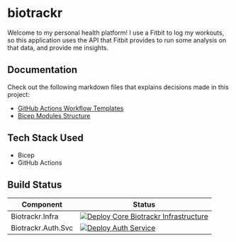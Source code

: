 # biotrackr

Welcome to my personal health platform! I use a Fitbit to log my workouts, so this application uses the API that Fitbit provides to run some analysis on that data, and provide me insights.

## Documentation

Check out the following markdown files that explains decisions made in this project:

- [GitHub Actions Workflow Templates](./docs/github-workflow-templates.md)
- [Bicep Modules Structure](./docs/bicep-modules-structure.md)

## Tech Stack Used

- Bicep
- GitHub Actions

## Build Status

| Component | Status |
| --------- | ------ |
| Biotrackr.Infra | [![Deploy Core Biotrackr Infrastructure](https://github.com/willvelida/biotrackr/actions/workflows/deploy-core-infra.yml/badge.svg)](https://github.com/willvelida/biotrackr/actions/workflows/deploy-core-infra.yml) |
| Biotrackr.Auth.Svc| [![Deploy Auth Service](https://github.com/willvelida/biotrackr/actions/workflows/deploy-auth-service.yml/badge.svg)](https://github.com/willvelida/biotrackr/actions/workflows/deploy-auth-service.yml) |